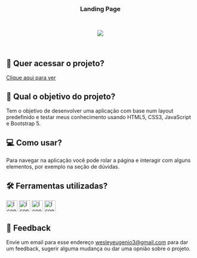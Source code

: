 <h3 align="center">
 Landing Page
</h3>
  
<br>
<p align="center">
<img src="https://img.shields.io/badge/status-concluído-green?style=for-the-badge"/>
</p>
<br>

## 🔗 Quer acessar o projeto?

[Clique aqui para ver](https://eugenio-cyber.github.io/bootstrap-doctor-page-test/)

## 🏹 Qual o objetivo do projeto?

Tem o objetivo de desenvolver uma aplicação com base num layout predefinido e testar meus conhecimento usando HTML5, CSS3, JavaScript e Bootstrap 5.

## 💻 Como usar?

Para navegar na aplicação você pode rolar a página e interagir com alguns elementos, por exemplo na seção de dúvidas.

## 🛠️ Ferramentas utilizadas?

<div>
  <img height=30 src="https://img.shields.io/badge/HTML5-E34F26?style=for-the-badge&logo=html5&logoColor=white" alt="Ícone do Html">
  <img height=30 src="https://img.shields.io/badge/CSS3-1572B6?style=for-the-badge&logo=css3&logoColor=white" alt="Ícone do Css">
  <img height=30 src="https://img.shields.io/badge/Bootstrap-563D7C?style=for-the-badge&logo=bootstrap&logoColor=white" alt="Ícone do Bootstrap">
  <img height=30 src="https://img.shields.io/badge/JavaScript-F7DF1E?style=for-the-badge&logo=javascript&logoColor=black" alt="Ícone do JavaScript">
</div>

## 💬 Feedback

Envie um email para esse endereço <wesleyeugenio3@gmail.com> para dar um feedback, sugerir alguma mudança ou dar uma opnião sobre o projeto.
